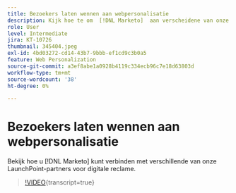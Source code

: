 ```yaml
---
title: Bezoekers laten wennen aan webpersonalisatie
description: Kijk hoe te om  [!DNL Marketo]  aan verscheidene van onze partners van de digitale reclameLaunchPoint te verbinden.
role: User
level: Intermediate
jira: KT-10726
thumbnail: 345404.jpeg
exl-id: 4bd03272-cd14-43b7-9bbb-ef1cd9c3b0a5
feature: Web Personalization
source-git-commit: a3ef8abe1a0928b4119c334ecb96c7e18d63803d
workflow-type: tm+mt
source-wordcount: '38'
ht-degree: 0%

---
```


# Bezoekers laten wennen aan webpersonalisatie

Bekijk hoe u [!DNL Marketo] kunt verbinden met verschillende van onze LaunchPoint-partners voor digitale reclame.

>[!VIDEO](https://video.tv.adobe.com/v/345404/?quality=12&learn=on){transcript=true}
